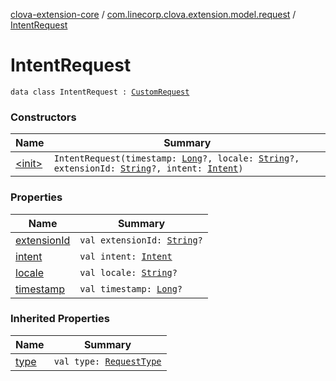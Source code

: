 [clova-extension-core](../../index.md) / [com.linecorp.clova.extension.model.request](../index.md) / [IntentRequest](./index.md)

# IntentRequest

`data class IntentRequest : `[`CustomRequest`](../-custom-request/index.md)

### Constructors

| Name | Summary |
|---|---|
| [&lt;init&gt;](-init-.md) | `IntentRequest(timestamp: `[`Long`](https://kotlinlang.org/api/latest/jvm/stdlib/kotlin/-long/index.html)`?, locale: `[`String`](https://kotlinlang.org/api/latest/jvm/stdlib/kotlin/-string/index.html)`?, extensionId: `[`String`](https://kotlinlang.org/api/latest/jvm/stdlib/kotlin/-string/index.html)`?, intent: `[`Intent`](../-intent/index.md)`)` |

### Properties

| Name | Summary |
|---|---|
| [extensionId](extension-id.md) | `val extensionId: `[`String`](https://kotlinlang.org/api/latest/jvm/stdlib/kotlin/-string/index.html)`?` |
| [intent](intent.md) | `val intent: `[`Intent`](../-intent/index.md) |
| [locale](locale.md) | `val locale: `[`String`](https://kotlinlang.org/api/latest/jvm/stdlib/kotlin/-string/index.html)`?` |
| [timestamp](timestamp.md) | `val timestamp: `[`Long`](https://kotlinlang.org/api/latest/jvm/stdlib/kotlin/-long/index.html)`?` |

### Inherited Properties

| Name | Summary |
|---|---|
| [type](../-custom-request/type.md) | `val type: `[`RequestType`](../-request-type/index.md) |
